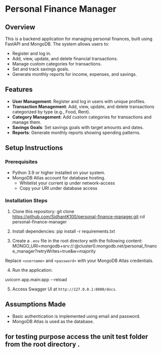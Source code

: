 # Personal Finance Manager

## Overview
This is a backend application for managing personal finances, built using FastAPI and MongoDB. The system allows users to:
- Register and log in.
- Add, view, update, and delete financial transactions.
- Manage custom categories for transactions.
- Set and track savings goals.
- Generate monthly reports for income, expenses, and savings.

## Features
- **User Management**: Register and log in users with unique profiles.
- **Transaction Management**: Add, view, update, and delete transactions categorized by type (e.g., Food, Rent).
- **Category Management**: Add custom categories for transactions and manage them.
- **Savings Goals**: Set savings goals with target amounts and dates.
- **Reports**: Generate monthly reports showing spending patterns.

## Setup Instructions

### Prerequisites
- Python 3.9 or higher installed on your system.
- MongoDB Atlas account for database hosting.
  - Whitelist your current ip under network-access
  - Copy your URI under database access

### Installation Steps
1. Clone this repository:
git clone https://github.com/SidhantK100/personal-finance-manager.git
cd personal-finance-manager 

2. Install dependencies:
pip install -r requirements.txt 

3. Create a `.env` file in the root directory with the following content:
MONGO_URI=mongodb+srv://<username>:<password>@cluster0.mongodb.net/personal_finance_manager?retryWrites=true&w=majority 

Replace `<username>` and `<password>` with your MongoDB Atlas credentials.

4. Run the application:

uvicorn app.main:app --reload 

5. Access Swagger UI at `http://127.0.0.1:8000/docs`.

## Assumptions Made

- Basic authentication is implemented using email and password.
- MongoDB Atlas is used as the database. 

## for testing purpose access the unit test folder from the root directory .